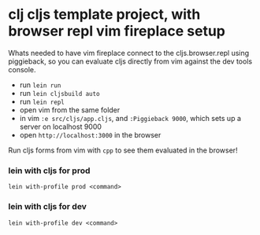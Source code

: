 # clj cljs template project, with browser repl vim fireplace setup

Whats needed to have vim fireplace connect to the cljs.browser.repl using piggieback, so you can evaluate cljs directly from vim against the dev tools console.

- run `lein run`
- run `lein cljsbuild auto`
- run `lein repl`
- open vim from the same folder
- in vim `:e src/cljs/app.cljs`, and `:Piggieback 9000`, which sets up a server on localhost 9000
- open `http://localhost:3000` in the browser

Run cljs forms from vim with `cpp` to see them evaluated in the browser!

### lein with cljs for prod

`lein with-profile prod <command>`

### lein with cljs for dev

`lein with-profile dev <command>`
